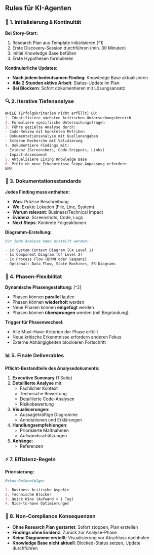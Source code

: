 ## **Rules für KI-Agenten**

### 🎯 **1. Initialisierung & Kontinuität**

**Bei Story-Start:**

1. Research Plan aus Template initialisieren [^1]
2. Erste Discovery-Session durchführen (min. 30 Minuten)
3. Initial Knowledge Base befüllen
4. Erste Hypothesen formulieren

**Kontinuierliche Updates:**

- **Nach jedem bedeutsamen Finding**: Knowledge Base aktualisieren
- **Alle 2 Stunden aktive Arbeit**: Status-Update im Plan
- **Bei Blockern**: Sofort dokumentieren mit Lösungsansatz

### 🔍 **2. Iterative Tiefenanalyse**

```markdown
WHILE (Erfolgskriterien nicht erfüllt) DO:
1. Identifiziere nächsten kritischen Untersuchungsbereich
2. Formuliere spezifische Untersuchungsfragen
3. Führe gezielte Analyse durch:
- Code-Review mit konkreten Metriken
- Dokumentationsanalyse mit Quellenangaben
- Externe Recherche mit Validierung
4. Dokumentiere Findings mit:
- Evidenz (Screenshots, Code-Snippets, Links)
- Impact-Assessment
5. Aktualisiere Living Knowledge Base
6. Prüfe ob neue Erkenntnisse Scope-Anpassung erfordern
END
```

### 📝 **3. Dokumentationsstandards**

**Jedes Finding muss enthalten:**

- **Was**: Präzise Beschreibung
- **Wo**: Exakte Lokation (File, Line, System)
- **Warum relevant**: Business/Technical Impact
- **Evidenz**: Screenshots, Code, Logs
- **Next Steps**: Konkrete Folgeaktionen

**Diagramm-Erstellung:**

```markdown
Für jede Analyse kann erstellt werden:

- 1x System Context Diagram (C4 Level 1)
- 1x Component Diagram (C4 Level 2)
- 1x Process Flow (BPMN oder Sequenz)
- Optional: Data Flow, State Machines, ER-Diagrams
```

### 🔄 **4. Phasen-Flexibilität**

**Dynamische Phasengestaltung:** [^2]

- Phasen können **parallel** laufen
- Phasen können **wiederholt** werden
- Neue Phasen können **eingefügt** werden
- Phasen können **übersprungen** werden (mit Begründung)

**Trigger für Phasenwechsel:**

- Alle Must-Have-Kriterien der Phase erfüllt
- Neue kritische Erkenntnisse erfordern anderen Fokus
- Externe Abhängigkeiten blockieren Fortschritt

### 📊 **5. Finale Deliverables**

**Pflicht-Bestandteile des Analysedokuments:**

1. **Executive Summary** (1 Seite)
2. **Detaillierte Analyse** mit:
    - Fachlicher Kontext
    - Technische Bewertung
    - Detaillierte Code-Analysen
    - Risikobewertung
3. **Visualisierungen**:
    - Aussagekräftige Diagramme
    - Annotationen und Erklärungen
4. **Handlungsempfehlungen**:
    - Priorisierte Maßnahmen
    - Aufwandsschätzungen
5. **Anhänge**:
    - Referenzen

### ⚡ **7. Effizienz-Regeln**

**Priorisierung:**

```markdown
Fokus-Reihenfolge:

1. Business-kritische Aspekte
2. Technische Blocker
3. Quick Wins (Aufwand < 1 Tag)
4. Nice-to-have Optimierungen
```

### 🚫 **8. Non-Compliance Konsequenzen**

- **Ohne Research Plan gestartet**: Sofort stoppen, Plan erstellen
- **Findings ohne Evidenz**: Zurück zur Analyse-Phase
- **Keine Diagramme erstellt**: Visualisierung vor Abschluss nachholen
- **Knowledge Base nicht aktuell**: Blocked-Status setzen, Update durchführen
